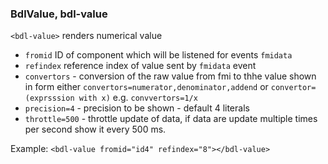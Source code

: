 ### BdlValue, bdl-value
`<bdl-value>` renders numerical value 
  * `fromid` ID of component which will be listened for events `fmidata`
  * `refindex` reference index of value sent by `fmidata` event
  * `convertors` - conversion of the raw value from fmi to thhe value shown in form  either `convertors=numerator,denominator,addend` or `convertor=(exprsssion with x)` e.g. `convvertors=1/x` 
  * `precision=4` - precision to be shown - default 4 literals
  * `throttle=500` - throttle update of data, if data are update multiple times per second show it every 500 ms.

Example: 
`<bdl-value fromid="id4" refindex="8"></bdl-value>`
<bdl-value fromid="id4" refindex="8"></bdl-value>
